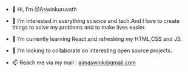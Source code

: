 - 👋 Hi, I’m @Aswinkuruvath
- 👀 I’m interested in everything science and tech.And I love to create things to solve my problems and to make lives easier.

- 🌱 I’m currently learning React and refreshing my HTML,CSS and JS. 
- 💞️ I’m looking to collaborate on interesting open source projects.
- 📫 Reach me via my mail : aimaswink@gmail.com

<!---
Aswinkuruvath/Aswinkuruvath is a ✨ special ✨ repository because its `README.md` (this file) appears on your GitHub profile.
You can click the Preview link to take a look at your changes.
--->
